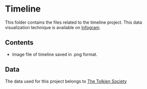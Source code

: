 # Timeline
This folder contains the files related to the timeline project. This data visualization technique is available on [Infogram](https://infogram.com/journey-through-middle-earth-1h984wvon5wyz2p).

## Contents
* Image file of timeline saved in .png format.

## Data
The data used for this project belongs to [The Tolkien Society](https://www.tolkiensociety.org/author/timeline/)
